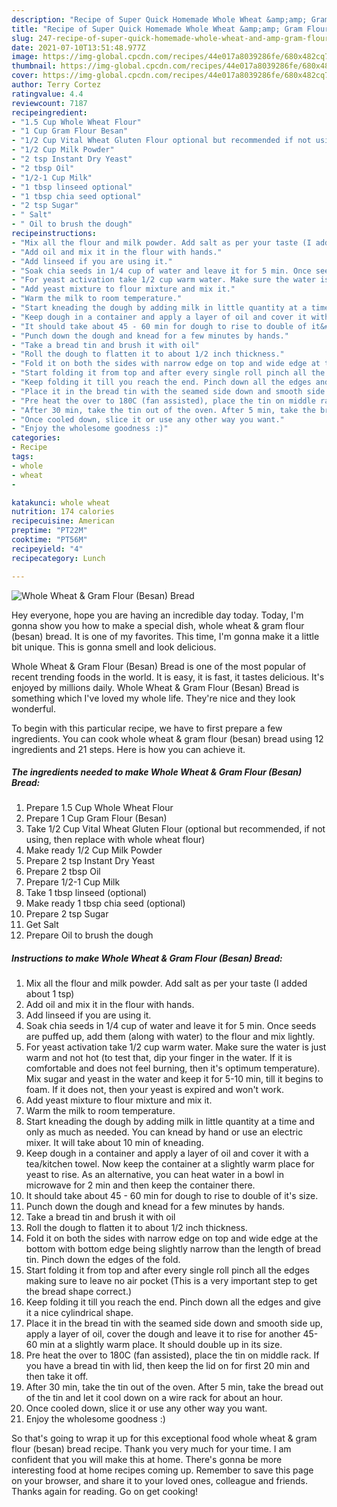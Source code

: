 ```yaml
---
description: "Recipe of Super Quick Homemade Whole Wheat &amp;amp; Gram Flour (Besan) Bread"
title: "Recipe of Super Quick Homemade Whole Wheat &amp;amp; Gram Flour (Besan) Bread"
slug: 247-recipe-of-super-quick-homemade-whole-wheat-and-amp-gram-flour-besan-bread
date: 2021-07-10T13:51:48.977Z
image: https://img-global.cpcdn.com/recipes/44e017a8039286fe/680x482cq70/whole-wheat-gram-flour-besan-bread-recipe-main-photo.jpg
thumbnail: https://img-global.cpcdn.com/recipes/44e017a8039286fe/680x482cq70/whole-wheat-gram-flour-besan-bread-recipe-main-photo.jpg
cover: https://img-global.cpcdn.com/recipes/44e017a8039286fe/680x482cq70/whole-wheat-gram-flour-besan-bread-recipe-main-photo.jpg
author: Terry Cortez
ratingvalue: 4.4
reviewcount: 7187
recipeingredient:
- "1.5 Cup Whole Wheat Flour"
- "1 Cup Gram Flour Besan"
- "1/2 Cup Vital Wheat Gluten Flour optional but recommended if not using then replace with whole wheat flour"
- "1/2 Cup Milk Powder"
- "2 tsp Instant Dry Yeast"
- "2 tbsp Oil"
- "1/2-1 Cup Milk"
- "1 tbsp linseed optional"
- "1 tbsp chia seed optional"
- "2 tsp Sugar"
- " Salt"
- " Oil to brush the dough"
recipeinstructions:
- "Mix all the flour and milk powder. Add salt as per your taste (I added about 1 tsp)"
- "Add oil and mix it in the flour with hands."
- "Add linseed if you are using it."
- "Soak chia seeds in 1/4 cup of water and leave it for 5 min. Once seeds are puffed up, add them (along with water) to the flour and mix lightly."
- "For yeast activation take 1/2 cup warm water. Make sure the water is just warm and not hot (to test that, dip your finger in the water. If it is comfortable and does not feel burning, then it&#39;s optimum temperature). Mix sugar and yeast in the water and keep it for 5-10 min, till it begins to foam. If it does not, then your yeast is expired and won&#39;t work."
- "Add yeast mixture to flour mixture and mix it."
- "Warm the milk to room temperature."
- "Start kneading the dough by adding milk in little quantity at a time and only as much as needed. You can knead by hand or use an electric mixer. It will take about 10 min of kneading."
- "Keep dough in a container and apply a layer of oil and cover it with a tea/kitchen towel. Now keep the container at a slightly warm place for yeast to rise. As an alternative, you can heat water in a bowl in microwave for 2 min and then keep the container there."
- "It should take about 45 - 60 min for dough to rise to double of it&#39;s size."
- "Punch down the dough and knead for a few minutes by hands."
- "Take a bread tin and brush it with oil"
- "Roll the dough to flatten it to about 1/2 inch thickness."
- "Fold it on both the sides with narrow edge on top and wide edge at the bottom with bottom edge being slightly narrow than the length of bread tin. Pinch down the edges of the fold."
- "Start folding it from top and after every single roll pinch all the edges making sure to leave no air pocket (This is a very important step to get the bread shape correct.)"
- "Keep folding it till you reach the end. Pinch down all the edges and give it a nice cylindrical shape."
- "Place it in the bread tin with the seamed side down and smooth side up, apply a layer of oil, cover the dough and leave it to rise for another 45-60 min at a slightly warm place. It should double up in its size."
- "Pre heat the over to 180C (fan assisted), place the tin on middle rack. If you have a bread tin with lid, then keep the lid on for first 20 min and then take it off."
- "After 30 min, take the tin out of the oven. After 5 min, take the bread out of the tin and let it cool down on a wire rack for about an hour."
- "Once cooled down, slice it or use any other way you want."
- "Enjoy the wholesome goodness :)"
categories:
- Recipe
tags:
- whole
- wheat
- 

katakunci: whole wheat  
nutrition: 174 calories
recipecuisine: American
preptime: "PT22M"
cooktime: "PT56M"
recipeyield: "4"
recipecategory: Lunch

---
```



![Whole Wheat &amp; Gram Flour (Besan) Bread](https://img-global.cpcdn.com/recipes/44e017a8039286fe/680x482cq70/whole-wheat-gram-flour-besan-bread-recipe-main-photo.jpg)

Hey everyone, hope you are having an incredible day today. Today, I'm gonna show you how to make a special dish, whole wheat &amp; gram flour (besan) bread. It is one of my favorites. This time, I'm gonna make it a little bit unique. This is gonna smell and look delicious.



Whole Wheat &amp; Gram Flour (Besan) Bread is one of the most popular of recent trending foods in the world. It is easy, it is fast, it tastes delicious. It's enjoyed by millions daily. Whole Wheat &amp; Gram Flour (Besan) Bread is something which I've loved my whole life. They're nice and they look wonderful.


To begin with this particular recipe, we have to first prepare a few ingredients. You can cook whole wheat &amp; gram flour (besan) bread using 12 ingredients and 21 steps. Here is how you can achieve it.

<!--inarticleads1-->

##### The ingredients needed to make Whole Wheat &amp; Gram Flour (Besan) Bread:

1. Prepare 1.5 Cup Whole Wheat Flour
1. Prepare 1 Cup Gram Flour (Besan)
1. Take 1/2 Cup Vital Wheat Gluten Flour (optional but recommended, if not using, then replace with whole wheat flour)
1. Make ready 1/2 Cup Milk Powder
1. Prepare 2 tsp Instant Dry Yeast
1. Prepare 2 tbsp Oil
1. Prepare 1/2-1 Cup Milk
1. Take 1 tbsp linseed (optional)
1. Make ready 1 tbsp chia seed (optional)
1. Prepare 2 tsp Sugar
1. Get  Salt
1. Prepare  Oil to brush the dough




<!--inarticleads2-->

##### Instructions to make Whole Wheat &amp; Gram Flour (Besan) Bread:

1. Mix all the flour and milk powder. Add salt as per your taste (I added about 1 tsp)
1. Add oil and mix it in the flour with hands.
1. Add linseed if you are using it.
1. Soak chia seeds in 1/4 cup of water and leave it for 5 min. Once seeds are puffed up, add them (along with water) to the flour and mix lightly.
1. For yeast activation take 1/2 cup warm water. Make sure the water is just warm and not hot (to test that, dip your finger in the water. If it is comfortable and does not feel burning, then it&#39;s optimum temperature). Mix sugar and yeast in the water and keep it for 5-10 min, till it begins to foam. If it does not, then your yeast is expired and won&#39;t work.
1. Add yeast mixture to flour mixture and mix it.
1. Warm the milk to room temperature.
1. Start kneading the dough by adding milk in little quantity at a time and only as much as needed. You can knead by hand or use an electric mixer. It will take about 10 min of kneading.
1. Keep dough in a container and apply a layer of oil and cover it with a tea/kitchen towel. Now keep the container at a slightly warm place for yeast to rise. As an alternative, you can heat water in a bowl in microwave for 2 min and then keep the container there.
1. It should take about 45 - 60 min for dough to rise to double of it&#39;s size.
1. Punch down the dough and knead for a few minutes by hands.
1. Take a bread tin and brush it with oil
1. Roll the dough to flatten it to about 1/2 inch thickness.
1. Fold it on both the sides with narrow edge on top and wide edge at the bottom with bottom edge being slightly narrow than the length of bread tin. Pinch down the edges of the fold.
1. Start folding it from top and after every single roll pinch all the edges making sure to leave no air pocket (This is a very important step to get the bread shape correct.)
1. Keep folding it till you reach the end. Pinch down all the edges and give it a nice cylindrical shape.
1. Place it in the bread tin with the seamed side down and smooth side up, apply a layer of oil, cover the dough and leave it to rise for another 45-60 min at a slightly warm place. It should double up in its size.
1. Pre heat the over to 180C (fan assisted), place the tin on middle rack. If you have a bread tin with lid, then keep the lid on for first 20 min and then take it off.
1. After 30 min, take the tin out of the oven. After 5 min, take the bread out of the tin and let it cool down on a wire rack for about an hour.
1. Once cooled down, slice it or use any other way you want.
1. Enjoy the wholesome goodness :)




So that's going to wrap it up for this exceptional food whole wheat &amp; gram flour (besan) bread recipe. Thank you very much for your time. I am confident that you will make this at home. There's gonna be more interesting food at home recipes coming up. Remember to save this page on your browser, and share it to your loved ones, colleague and friends. Thanks again for reading. Go on get cooking!
